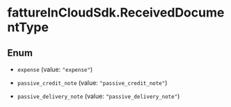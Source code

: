 # fattureInCloudSdk.ReceivedDocumentType

## Enum


* `expense` (value: `"expense"`)

* `passive_credit_note` (value: `"passive_credit_note"`)

* `passive_delivery_note` (value: `"passive_delivery_note"`)


